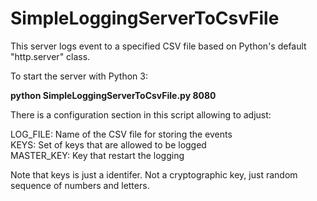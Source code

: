 # SimpleLoggingServerToCsvFile

This server logs event to a specified CSV file based on Python's default "http.server" class.

To start the server with Python 3:

<b>python SimpleLoggingServerToCsvFile.py 8080 </b>

There is a configuration section in this script allowing to adjust:

LOG_FILE:   Name of the CSV file for storing the events <br>
KEYS:       Set of keys that are allowed to be logged <br>
MASTER_KEY: Key that restart the logging <br>

Note that keys is just a identifer. Not a cryptographic key, just random sequence of numbers and letters. 



